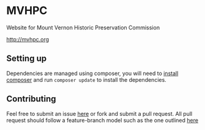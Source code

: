 MVHPC
=====

Website for Mount Vernon Historic Preservation Commission

http://mvhpc.org

## Setting up

Dependencies are managed using composer, you will need to [install composer](http://getcomposer.org) and run ```composer update``` to install the dependencies.

## Contributing

Feel free to submit an issue [here](https://github.com/lkorth/MVHPC/issues) or fork and submit a pull request. All pull request should follow a feature-branch model such as the one outlined [here](http://nvie.com/posts/a-successful-git-branching-model/)